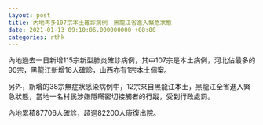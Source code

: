 ```yaml
---
layout: post
title: 內地再多107宗本土確診病例　黑龍江省進入緊急狀態
date: 2021-01-13 09:10:06.000000000 +08:00
categories: rthk
---
```


內地過去一日新增115宗新型肺炎確診病例，其中107宗是本土病例，河北佔最多的90宗，黑龍江新增16人確診，山西亦有1宗本土個案。

另外，新增的38宗無症狀感染病例中，12宗來自黑龍江本土，黑龍江全省進入緊急狀態，當地一名村民涉嫌隱瞞密切接觸者的行蹤，受到行政處罰。

內地累積87706人確診，超過82200人康復出院。
